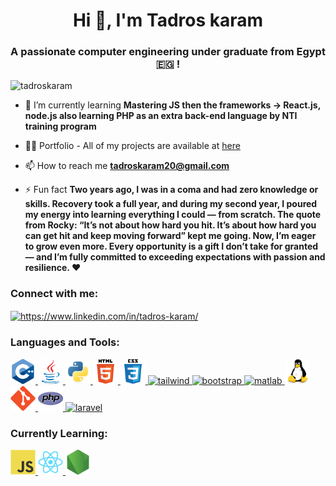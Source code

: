 <h1 align="center">Hi 👋, I'm Tadros karam</h1>
<h3 align="center">A passionate computer engineering under graduate from Egypt 🇪🇬 !</h3>

<p align="left"> <img src="https://komarev.com/ghpvc/?username=tadroskaram&label=Profile%20views&color=900eb4&style=flat" alt="tadroskaram" /> </p>

- 🌱 I’m currently learning **Mastering JS then the frameworks -> React.js, node.js also learning PHP as an extra back-end language by NTI training program**

- 👨‍💻 Portfolio - All of my projects are available at [here](tadroskaram.github.io)

- 📫 How to reach me **tadroskaram20@gmail.com**

- ⚡ Fun fact **Two years ago, I was in a coma and had zero knowledge or skills. Recovery took a full year, and during my second year, I poured my energy into learning everything I could — from scratch. The quote from Rocky: “It’s not about how hard you hit. It’s about how hard you can get hit and keep moving forward” kept me going. Now, I’m eager to grow even more. Every opportunity is a gift I don’t take for granted — and I’m fully committed to exceeding expectations with passion and resilience. ❤️**

<h3 align="left">Connect with me:</h3>
<p align="left">
<a href="https://linkedin.com/in/https://www.linkedin.com/in/tadros-karam/" target="blank"><img align="center" src="https://raw.githubusercontent.com/rahuldkjain/github-profile-readme-generator/master/src/images/icons/Social/linked-in-alt.svg" alt="https://www.linkedin.com/in/tadros-karam/" height="30" width="40" /></a>

</p>

<h3 align="left">Languages and Tools:</h3>
<p align="left"> 
  <a href="https://www.w3schools.com/cpp/" target="_blank" rel="noreferrer"> 
    <img src="https://raw.githubusercontent.com/devicons/devicon/master/icons/cplusplus/cplusplus-original.svg" alt="cplusplus" width="40" height="40"/> 
  </a> 
    <a href="https://www.java.com" target="_blank" rel="noreferrer"> 
    <img src="https://raw.githubusercontent.com/devicons/devicon/master/icons/java/java-original.svg" alt="java" width="40" height="40"/> 
  </a> 
    <a href="https://www.python.org" target="_blank" rel="noreferrer"> 
    <img src="https://raw.githubusercontent.com/devicons/devicon/master/icons/python/python-original.svg" alt="python" width="40" height="40"/> 
  </a> 
    <a href="https://www.w3.org/html/" target="_blank" rel="noreferrer"> 
    <img src="https://raw.githubusercontent.com/devicons/devicon/master/icons/html5/html5-original-wordmark.svg" alt="html5" width="40" height="40"/> 
  </a> 
  <a href="https://www.w3schools.com/css/" target="_blank" rel="noreferrer"> 
    <img src="https://raw.githubusercontent.com/devicons/devicon/master/icons/css3/css3-original-wordmark.svg" alt="css3" width="40" height="40"/> 
  </a> 
    <a href="https://tailwindcss.com/" target="_blank" rel="noreferrer"> 
    <img src="https://www.vectorlogo.zone/logos/tailwindcss/tailwindcss-icon.svg" alt="tailwind" width="40" height="40"/> 
  </a> 
      <a href="https://tailwindcss.com/" target="_blank" rel="noreferrer"> 
    <img src="https://encrypted-tbn0.gstatic.com/images?q=tbn:ANd9GcQqf-Kqyd8dSvhhufDguf9CsTZStGVsoSQ5dg&s" alt="bootstrap" width="40" height="40"/> 
  </a> 
  <a href="https://www.mathworks.com/" target="_blank" rel="noreferrer"> 
    <img src="https://upload.wikimedia.org/wikipedia/commons/2/21/Matlab_Logo.png" alt="matlab" width="40" height="40"/> 
  </a> 
  <a href="https://www.linux.org/" target="_blank" rel="noreferrer"> 
    <img src="https://raw.githubusercontent.com/devicons/devicon/master/icons/linux/linux-original.svg" alt="linux" width="40" height="40"/> 
  </a> 
  <a href="https://git-scm.com/" target="_blank" rel="noreferrer">
    <img src="https://raw.githubusercontent.com/devicons/devicon/master/icons/git/git-original.svg" alt="git" width="40" height="40"/>
  </a> 
    <a href="https://www.php.net/" target="_blank" rel="noreferrer"> 
    <img src="https://raw.githubusercontent.com/devicons/devicon/master/icons/php/php-original.svg" alt="php" width="40" height="40"/> 
  </a>
<a href="https://laravel.com/" target="_blank" rel="noreferrer">
  <img src="https://cdn.worldvectorlogo.com/logos/laravel-2.svg" alt="laravel" width="40" height="40"/>
</a>

</p>
<h3 align="left">Currently Learning:</h3>
<p align="left">
      <a href="https://developer.mozilla.org/en-US/docs/Web/JavaScript" target="_blank" rel="noreferrer"> 
    <img src="https://raw.githubusercontent.com/devicons/devicon/master/icons/javascript/javascript-original.svg" alt="javascript" width="40" height="40"/> 
  </a> 
  <a href="https://reactjs.org/" target="_blank" rel="noreferrer"> 
    <img src="https://raw.githubusercontent.com/devicons/devicon/master/icons/react/react-original.svg" alt="react" width="40" height="40"/> 
  </a> 
  <a href="https://nodejs.org/" target="_blank" rel="noreferrer"> 
    <img src="https://raw.githubusercontent.com/devicons/devicon/master/icons/nodejs/nodejs-original.svg" alt="nodejs" width="40" height="40"/> 
  </a> 

</p>
